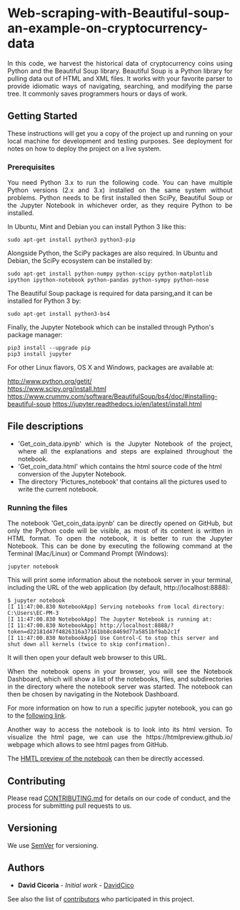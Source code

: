 # Web-scraping-with-Beautiful-soup-an-example-on-cryptocurrency-data
<p align="justify">In this code, we harvest the historical data of cryptocurrency coins using Python and the Beautiful Soup library. Beautiful Soup is a Python library for pulling data out of HTML and XML files. It works with your favorite parser to provide idiomatic ways of navigating, searching, and modifying the parse tree. It commonly saves programmers hours or days of work.</p>

## Getting Started

<p align="justify">These instructions will get you a copy of the project up and running on your local machine for development and testing purposes. See deployment for notes on how to deploy the project on a live system.</p>

### Prerequisites

<p align="justify">You need Python 3.x to run the following code.  You can have multiple Python versions (2.x and 3.x) installed on the same system without problems. Python needs to be first installed then SciPy, Beautiful Soup or the Jupyter Notebook in whichever order, as they require Python to be installed.</p>

In Ubuntu, Mint and Debian you can install Python 3 like this:

    sudo apt-get install python3 python3-pip

Alongside Python, the SciPy packages are also required. In Ubuntu and Debian, the SciPy ecosystem can be installed by:

    sudo apt-get install python-numpy python-scipy python-matplotlib ipython ipython-notebook python-pandas python-sympy python-nose

The Beautiful Soup package is required for data parsing,and it can be installed for Python 3 by:
    
    sudo apt-get install python3-bs4 
    
Finally, the Jupyter Notebook which can be installed through Python's package manager:

    pip3 install --upgrade pip
    pip3 install jupyter
    
For other Linux flavors, OS X and Windows, packages are available at:

http://www.python.org/getit/  
https://www.scipy.org/install.html  
https://www.crummy.com/software/BeautifulSoup/bs4/doc/#installing-beautiful-soup
https://jupyter.readthedocs.io/en/latest/install.html


## File descriptions
<ul>
<li><div align="justify">'Get_coin_data.ipynb' which is the Jupyter Notebook of the project, where all the explanations and steps are explained throughout the notebook.</div></li>
<li>'Get_coin_data.html' which contains the html source code of the html conversion of the Jupyter Notebook.</li>
<li>The directory 'Pictures_notebook' that contains all the pictures used to write the current notebook.</li>
</ul>

### Running the files

<p align="justify">The notebook 'Get_coin_data.ipynb' can be directly opened on GitHub, but only the Python code will be visible, as most of its content is written in HTML format. To open the notebook, it is better to run the Jupyter Notebook. This can be done by executing the following command at the Terminal (Mac/Linux) or Command Prompt (Windows):</p>

    jupyter notebook

<p align="justify">This will print some information about the notebook server in your terminal, including the URL of the web application (by default, http://localhost:8888):</p>

    $ jupyter notebook
    [I 11:47:00.830 NotebookApp] Serving notebooks from local directory: C:\Users\EC-PM-3
    [I 11:47:00.830 NotebookApp] The Jupyter Notebook is running at:
    [I 11:47:00.830 NotebookApp] http://localhost:8888/?token=d22181d47f4826316a37161bb8c8469d77a5851bf9ab2c1f
    [I 11:47:00.830 NotebookApp] Use Control-C to stop this server and shut down all kernels (twice to skip confirmation).

It will then open your default web browser to this URL.

<p align="justify">When the notebook opens in your browser, you will see the Notebook Dashboard, which will show a list of the notebooks, files, and subdirectories in the directory where the notebook server was started. The notebook can then be chosen by navigating in the Notebook Dashboard.</p>

<p align="justify">For more information on how to run a specific jupyter notebook, you can go to the <a href="https://jupyter.readthedocs.io/en/latest/running.html#running">following link</a>.</p>

<p align="justify">Another way to access the notebook is to look into its html version. To visualize the html page, we can use the https://htmlpreview.github.io/ webpage which allows to see html pages from GitHub.</p>

<p align="justify">The <a href="https://htmlpreview.github.io/?https://github.com/DavidCico/Web-scraping-with-Beautiful-Soup-an-example-on-cryptocurrency-data/blob/master/Get_coin_data.html">HMTL preview of the notebook</a> can then be directly accessed.</p>

## Contributing

Please read [CONTRIBUTING.md](https://github.com/DavidCico/Web-scraping-with-Beautiful-Soup-an-example-on-cryptocurrency-data/blob/master/CONTRIBUTING.md) for details on our code of conduct, and the process for submitting pull requests to us.

## Versioning

We use [SemVer](http://semver.org/) for versioning.

## Authors

* **David Cicoria** - *Initial work* - [DavidCico](https://github.com/DavidCico)

See also the list of [contributors](https://github.com/DavidCico/Web-scraping-with-Beautiful-Soup-an-example-on-cryptocurrency-data/graphs/contributors) who participated in this project.

